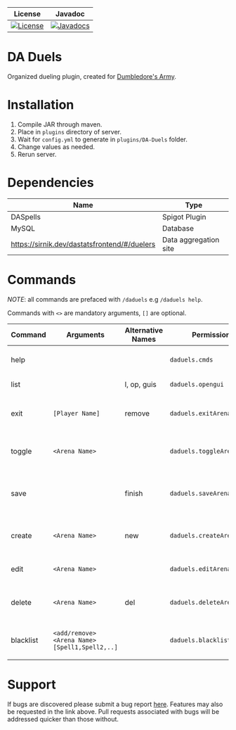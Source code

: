 | License | Javadoc |
| ------- | ------- |
| [![License](https://img.shields.io/github/license/sirNikolai/DA-Duels)](LICENSE.md)| [![Javadocs](https://img.shields.io/badge/Javadocs-1.0.0-orange.svg)](https://sirnikolai.github.io/DA-Duels/index.html)

# DA Duels
Organized dueling plugin, created for [Dumbledore's Army](http://http://dumbledoresarmy.enjin.com/).

# Installation
1. Compile JAR through maven.
2. Place in `plugins` directory of server.
3. Wait for `config.yml` to generate in `plugins/DA-Duels` folder.
4. Change values as needed.
5. Rerun server.

# Dependencies
| Name               | Type                  |
| ------------------ | --------------------- |
| DASpells           | Spigot Plugin         |
| MySQL              | Database              |
| https://sirnik.dev/dastatsfrontend/#/duelers | Data aggregation site |

# Commands
_NOTE_: all commands are prefaced with `/daduels` e.g `/daduels help`.

Commands with `<>` are mandatory arguments, `[]` are optional.

| Command   | Arguments        | Alternative Names              | Permission                 | Description                                        | Permission Level | Notes |
| --------  | ---------------- | ------------------------------ | -------------------------- | -------------------------------------------------- | ---------------- | ----- |
| help      |                  |                                | `daduels.cmds`             | Lists all available commands                       | Player           |       |
| list      |                  | l, op, guis                    | `daduels.opengui`          | Opens GUI to choose arena                          | Player           |       |
| exit      | `[Player Name] ` | remove                         | `daduels.exitArena`        | Leave arena (will count as loss if in game)        | Player           | Staff can supply player name to remove others. Requires `daduels.exitArena.others` |
| toggle    | `<Arena Name>`   |                                | `daduels.toggleArena`      | Toggles status of Arena (open/closed)              | Staff            |       |
| save      |                  | finish                         | `daduels.saveArena`        | Save arena currently selected in creation mode     | Staff            | Only to be done after `new` or `edit` command  |
| create    | `<Arena Name>`   | new                            | `daduels.createArena`      | Creates a new arena (if name isn't taken)          | Staff            | Need to `save` after picking spawn points      |
| edit      | `<Arena Name>`   |                                | `daduels.editArena`        | Edit spawn points for arena                        | Staff            | Need to `save` after picking spawn points      |
| delete    | `<Arena Name>`   | del                            | `daduels.deleteArena`      | Deletes an arena with specified Name               | Staff            |       |
| blacklist | `<add/remove> <Arena Name> [Spell1,Spell2,..]` |  | `daduels.blacklistSpells` | Add/remove spells from arena blacklist             | Staff            |       |

# Support
If bugs are discovered please submit a bug report [here](https://github.com/sirNikolai/DA-Duels/issues/new).
Features may also be requested in the link above.
Pull requests associated with bugs will be addressed quicker than those without.